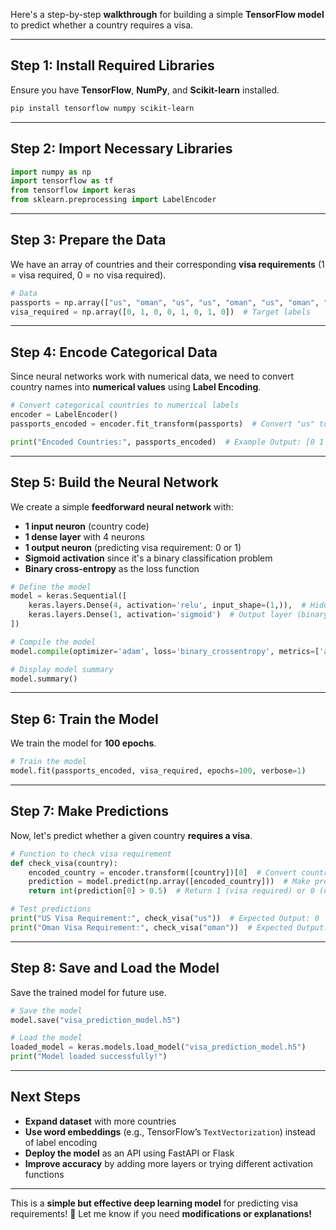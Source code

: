 Here's a step-by-step **walkthrough** for building a simple **TensorFlow model** to predict whether a country requires a visa.

---

## **Step 1: Install Required Libraries**
Ensure you have **TensorFlow**, **NumPy**, and **Scikit-learn** installed.

```bash
pip install tensorflow numpy scikit-learn
```

---

## **Step 2: Import Necessary Libraries**
```python
import numpy as np
import tensorflow as tf
from tensorflow import keras
from sklearn.preprocessing import LabelEncoder
```

---

## **Step 3: Prepare the Data**
We have an array of countries and their corresponding **visa requirements** (1 = visa required, 0 = no visa required).

```python
# Data
passports = np.array(["us", "oman", "us", "us", "oman", "us", "oman", "us"])
visa_required = np.array([0, 1, 0, 0, 1, 0, 1, 0])  # Target labels
```

---

## **Step 4: Encode Categorical Data**
Since neural networks work with numerical data, we need to convert country names into **numerical values** using **Label Encoding**.

```python
# Convert categorical countries to numerical labels
encoder = LabelEncoder()
passports_encoded = encoder.fit_transform(passports)  # Convert "us" to 0, "oman" to 1

print("Encoded Countries:", passports_encoded)  # Example Output: [0 1 0 0 1 0 1 0]
```

---

## **Step 5: Build the Neural Network**
We create a simple **feedforward neural network** with:
- **1 input neuron** (country code)
- **1 dense layer** with 4 neurons
- **1 output neuron** (predicting visa requirement: 0 or 1)
- **Sigmoid activation** since it's a binary classification problem
- **Binary cross-entropy** as the loss function

```python
# Define the model
model = keras.Sequential([
    keras.layers.Dense(4, activation='relu', input_shape=(1,)),  # Hidden layer
    keras.layers.Dense(1, activation='sigmoid')  # Output layer (binary classification)
])

# Compile the model
model.compile(optimizer='adam', loss='binary_crossentropy', metrics=['accuracy'])

# Display model summary
model.summary()
```

---

## **Step 6: Train the Model**
We train the model for **100 epochs**.

```python
# Train the model
model.fit(passports_encoded, visa_required, epochs=100, verbose=1)
```

---

## **Step 7: Make Predictions**
Now, let's predict whether a given country **requires a visa**.

```python
# Function to check visa requirement
def check_visa(country):
    encoded_country = encoder.transform([country])[0]  # Convert country name to numeric value
    prediction = model.predict(np.array([encoded_country]))  # Make prediction
    return int(prediction[0] > 0.5)  # Return 1 (visa required) or 0 (no visa required)

# Test predictions
print("US Visa Requirement:", check_visa("us"))  # Expected Output: 0
print("Oman Visa Requirement:", check_visa("oman"))  # Expected Output: 1
```

---

## **Step 8: Save and Load the Model**
Save the trained model for future use.

```python
# Save the model
model.save("visa_prediction_model.h5")

# Load the model
loaded_model = keras.models.load_model("visa_prediction_model.h5")
print("Model loaded successfully!")
```

---

## **Next Steps**
- **Expand dataset** with more countries
- **Use word embeddings** (e.g., TensorFlow’s `TextVectorization`) instead of label encoding
- **Deploy the model** as an API using FastAPI or Flask
- **Improve accuracy** by adding more layers or trying different activation functions

---

This is a **simple but effective deep learning model** for predicting visa requirements! 🚀 Let me know if you need **modifications or explanations!**
